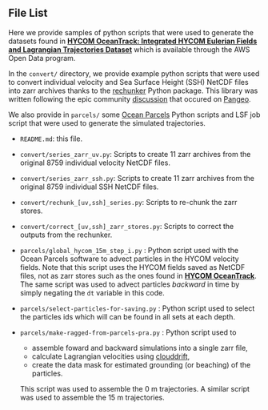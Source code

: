 ## File List

Here we provide samples of python scripts that were used to generate the datasets found in [**HYCOM OceanTrack:  Integrated HYCOM Eulerian Fields and Lagrangian Trajectories Dataset**](https://registry.opendata.aws/hycom-global-drifters/index.html) which is available through the AWS Open Data program. 

In the `convert/` directory, we provide example python scripts that were used to convert individual velocity and Sea Surface Height (SSH) NetCDF files into zarr archives thanks to the [rechunker](https://github.com/pangeo-data/rechunker) Python package. This library was written following the epic community [discussion](https://discourse.pangeo.io/t/best-practices-to-go-from-1000s-of-netcdf-files-to-analyses-on-a-hpc-cluster/588) that occured on [Pangeo](https://pangeo.io).

We also provide in `parcels/` some [Ocean Parcels](https://oceanparcels.org) Python scripts and LSF job script that were used to generate the simulated trajectories.

- `README.md`: this file.

- `convert/series_zarr_uv.py`: Scripts to create 11 zarr archives from the original 8759 individual velocity NetCDF files.

- `convert/series_zarr_ssh.py`: Scripts to create 11 zarr archives from the original 8759 individual SSH NetCDF files.

- `convert/rechunk_[uv,ssh]_series.py`: Scripts to re-chunk the zarr stores. 

- `convert/correct_[uv,ssh]_zarr_stores.py`: Scripts to correct the outputs from the rechunker. 

- `parcels/global_hycom_15m_step_i.py` : Python script used with the Ocean Parcels software to advect particles in the HYCOM velocity fields. Note that this script uses the HYCOM fields saved as NetCDF files, not as zarr stores such as the ones found in [**HYCOM OceanTrack**](https://registry.opendata.aws/hycom-global-drifters/index.html). The same script was used to advect particles *backward* in time by simply negating the `dt` variable in this code.

- `parcels/select-particles-for-saving.py` : Python script used to select the particles ids which will can be found in all sets at each depth.

- `parcels/make-ragged-from-parcels-pra.py` : Python script used to 
    - assemble foward and backward simulations into a single zarr file,
    - calculate Lagrangian velocities using [clouddrift](https://github.com/Cloud-Drift/clouddrift),
    - create the data mask for estimated grounding (or beaching) of the particles.

    This script was used to assemble the 0 m trajectories. A similar script was used to assemble the 15 m trajectories. 
